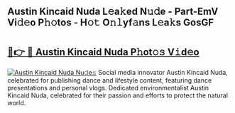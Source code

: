 ## Austin Kincaid Nuda L𝚎a𝚔ed N𝚞𝚍e - Part-EmV Vi𝚍𝚎o P𝚑𝚘tos - H𝚘𝚝 O𝚗𝚕yf𝚊ns L𝚎a𝚔s GosGF

# <h2><a href="http://kf3wyc.oniu.top/?m=Austin+Kincaid+Nuda">🔗👉 🔴 Austin Kincaid Nuda P𝚑ot𝚘𝚜 V𝚒d𝚎o</a></h2>

[![Austin Kincaid Nuda Nu𝚍e𝚜](https://i.imgur.com/0qMVB7G.gif)](http://kf3wyc.oniu.top/?m=Austin+Kincaid+Nuda)
Social media innovator Austin Kincaid Nuda, celebrated for publishing dance and lifestyle content, featuring dance presentations and personal vlogs. Dedicated environmentalist Austin Kincaid Nuda, celebrated for their passion and efforts to protect the natural world.  
